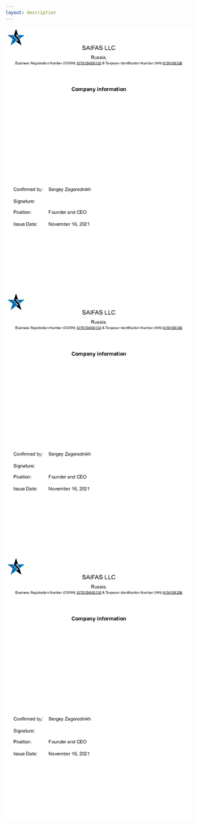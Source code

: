```yaml
---
layout: description
---
```

<div class="gallery">
  <a href="website/app/pages/content/post-details/01/images/doc-1.png">
    <img src="website/app/pages/content/post-details/01/images/doc-1.png" alt="">
  </a>
  <a href="website/app/pages/content/post-details/01/images/doc-1.png">
    <img src="website/app/pages/content/post-details/01/images/doc-1.png" alt="">
  </a>
  <a href="website/app/pages/content/post-details/01/images/doc-1.png">
    <img src="website/app/pages/content/post-details/01/images/doc-1.png" alt="">
  </a>
</div>

